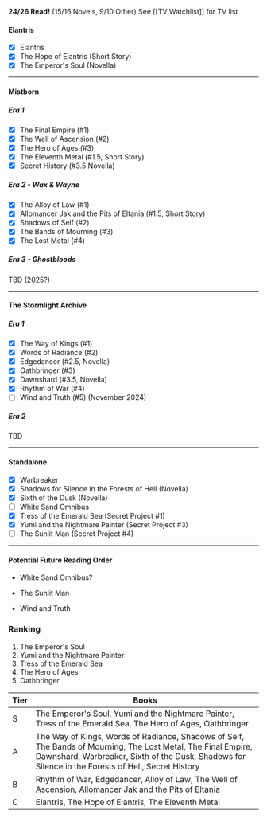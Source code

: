 **24/26 Read!** (15/16 Novels, 9/10 Other)
See [[TV Watchlist]] for TV list
#### Elantris
- [x] Elantris
- [x] The Hope of Elantris (Short Story)
- [x] The Emperor's Soul (Novella)

---
#### Mistborn
##### Era 1
- [x] The Final Empire (#1)
- [x] The Well of Ascension (#2)
- [x] The Hero of Ages (#3)
- [x] The Eleventh Metal (#1.5, Short Story)
- [x] Secret History (#3.5 Novella)
##### Era 2 - Wax & Wayne
- [x] The Alloy of Law (#1)
- [x] Allomancer Jak and the Pits of Eltania (#1.5, Short Story)
- [x] Shadows of Self (#2)
- [x] The Bands of Mourning (#3)
- [x] The Lost Metal (#4)
##### Era 3 - Ghostbloods
TBD (2025?)

----
#### The Stormlight Archive
##### Era 1
- [x] The Way of Kings (#1)
- [x] Words of Radiance (#2)
- [x] Edgedancer (#2.5, Novella)
- [x] Oathbringer (#3)
- [x] Dawnshard (#3.5, Novella)
- [x] Rhythm of War (#4)
- [ ] Wind and Truth (#5) (November 2024)

##### Era 2
TBD

----
#### Standalone
- [x] Warbreaker
- [x] Shadows for Silence in the Forests of Hell (Novella)
- [x] Sixth of the Dusk (Novella)
- [ ] White Sand Omnibus
- [x] Tress of the Emerald Sea (Secret Project #1)
- [x] Yumi and the Nightmare Painter (Secret Project #3)
- [ ] The Sunlit Man (Secret Project #4)

----

#### Potential Future Reading Order
- White Sand Omnibus?
- The Sunlit Man

- Wind and Truth

### Ranking
1. The Emperor's Soul
2. Yumi and the Nightmare Painter
3. Tress of the Emerald Sea
4. The Hero of Ages
5. Oathbringer


| Tier | Books |
| ---- | ---- |
| S | The Emperor's Soul, Yumi and the Nightmare Painter, Tress of the Emerald Sea, The Hero of Ages, Oathbringer |
| A | The Way of Kings, Words of Radiance, Shadows of Self, The Bands of Mourning, The Lost Metal, The Final Empire, Dawnshard, Warbreaker, Sixth of the Dusk, Shadows for Silence in the Forests of Hell, Secret History |
| B | Rhythm of War, Edgedancer, Alloy of Law, The Well of Ascension, Allomancer Jak and the Pits of Eltania |
| C | Elantris, The Hope of Elantris, The Eleventh Metal |
